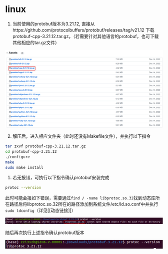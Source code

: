 # linux

1. 当前使用的protobuf版本为3.21.12, 直接从https://github.com/protocolbuffers/protobuf/releases/tag/v21.12 下载protobuf-cpp-3.21.12.tar.gz。（若需要针对其他语言的protobuf，也可下载其他相应的tar.gz文件）
    
![protobuf_download](image/protobuf_download.png)

2. 解压后，进入相应文件夹（此时还没有Makefile文件），并执行以下指令
    

```Bash
tar zxvf protobuf-cpp-3.21.12.tar.gz
cd protobuf-cpp-3.21.12
./configure
make
sudo make install
```

1. 若无报错，可执行以下指令确认protobuf安装完成
    

```Bash
protoc --version
```

此时可能会报如下错误，需要通过`find / -name libprotoc.so.32`找到动态库所在路径后将libprotoc.so.32所在的路径添加到系统文件/etc/ld.so.conf中并执行`sudo ldconfig`（详见[[动态链接]]）

![](image/protobuf_1.png)

随后再次执行上述指令确认protobuf版本

![](image/protobuf_2.png)